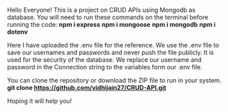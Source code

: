 Hello Everyone! This is a project on CRUD APIs using Mongodb as database.
You will need to run these commands on the terminal before running the code:
**npm i express**
**npm i mongoose**
**npm i mongodb**
**npm i dotenv**

Here I have uploaded the .env file for the reference. We use the .env file to save our usernames and passwords and never push the file publicly. It is used for the security of the database. We replace our username and password in the Connection string to the variables form our .env file.

You can clone the repository or download the ZIP file to run in your system.
**git clone https://github.com/vidhijain27/CRUD-API.git**

Hoping it will help you!
